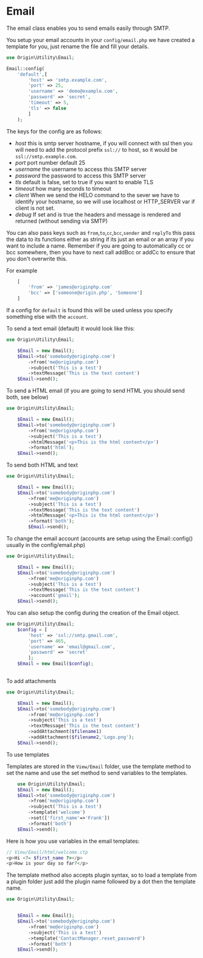# Email

The email class enables you to send emails easily through SMTP.

You setup your email accounts in your `config/email.php` we have created a template for you, just rename the file and fill your details.

````php
use Origin\Utility\Email;

Email::config(
    'default',[
        'host' => 'smtp.example.com',
        'port' => 25,
        'username' => 'demo@example.com',
        'password' => 'secret',
        'timeout' => 5,
        'tls' => false
        ]
    );
````

The keys for the config are as follows:

- *host* this is smtp server hostname, if you will connect with ssl then you will need to add the protocol prefix `ssl://` to host, so it would be `ssl://smtp.example.com`.
- *port* port number default 25
- *username* the username to access this SMTP server
- *password* the password to access this SMTP server
- *tls* default is false, set to true if you want to enable TLS
- *timeout* how many seconds to timeout
- *client* When we send the HELO command to the sever we have to identify your hostname, so we will use localhost or HTTP_SERVER var if client is not set.
- *debug* If set and is true the headers and message is rendered and returned (without sending via SMTP)

You can also pass keys such as `from`,`to`,`cc`,`bcc`,`sender` and `replyTo` this pass the data to its functions either as string if its just an email or an array if you want to include a name. Remember if you are going to automatically cc or bcc somewhere, then you have to next call addBcc or addCc to ensure that you don't overwrite this.

For example

````php
    [
        'from' => 'james@originphp.com'
        'bcc' => ['someone@origin.php', 'Someone']
    ]
````

If a config for `default` is found this will be used unless you specify something else with the `account`.



To send a text email (default) it would look like this:

````php
use Origin\Utility\Email;

    $Email = new Email();
    $Email->to('somebody@originphp.com')
        ->from('me@originphp.com')
        ->subject('This is a test')
        ->textMessage('This is the text content')
    $Email->send();

````

To send a HTML email  (if you are going to send HTML you should send both, see below)

````php
use Origin\Utility\Email;

    $Email = new Email();
    $Email->to('somebody@originphp.com')
        ->from('me@originphp.com')
        ->subject('This is a test')
        ->htmlMessage('<p>This is the html content</p>')
        ->format('html');
    $Email->send();

````

To send both HTML and text

````php
use Origin\Utility\Email;

    $Email = new Email();
    $Email->to('somebody@originphp.com')
        ->from('me@originphp.com')
        ->subject('This is a test')
        ->textMessage('This is the text content')
        ->htmlMessage('<p>This is the html content</p>')
        ->format('both');
        $Email->send();

````

To change the email account (accounts are setup using the Email::config() usually in the config/email.php)

````php
use Origin\Utility\Email;

    $Email = new Email();
    $Email->to('somebody@originphp.com')
        ->from('me@originphp.com')
        ->subject('This is a test')
        ->textMessage('This is the text content')
        ->account('gmail');
    $Email->send();

````

You can also setup the config during the creation of the Email object.

````php
use Origin\Utility\Email;
    $config = [ 
        'host' => 'ssl://smtp.gmail.com',
        'port' => 465,
        'username' => 'email@gmail.com',
        'password' => 'secret'
        ];
    $Email = new Email($config);
    

````


To add attachments

````php
use Origin\Utility\Email;

    $Email = new Email();
    $Email->to('somebody@originphp.com')
        ->from('me@originphp.com')
        ->subject('This is a test')
        ->textMessage('This is the text content')
        ->addAttachment($filename1)
        ->addAttachment($filename2,'Logo.png');
    $Email->send();

````

To use templates

Templates are stored in the `View/Email` folder, use the template method to set the name and use the set method to send variables to the templates.

````php
    use Origin\Utility\Email;
    $Email = new Email();
    $Email->to('somebody@originphp.com')
        ->from('me@originphp.com')
        ->subject('This is a test')
        ->template('welcome')
        ->set(['first_name'=>'Frank'])
        ->format('both')
    $Email->send();
````

Here is how you use variables in the email templates:

````php
// View/Email/html/welcome.ctp
<p>Hi <?= $first_name ?></p>
<p>How is your day so far?</p>
````

The template method also accepts plugin syntax, so to load a template from a plugin  folder just add the plugin name followed by a dot then the template name.

````php
use Origin\Utility\Email;


    $Email = new Email();
    $Email->to('somebody@originphp.com')
        ->from('me@originphp.com')
        ->subject('This is a test')
        ->template('ContactManager.reset_password')
        ->format('both')
    $Email->send();

````